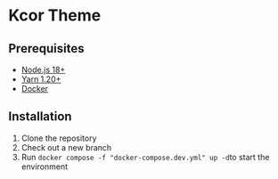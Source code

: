# Kcor Theme

## Prerequisites

- [Node.js 18+](https://nodejs.org/en/)
- [Yarn 1.20+](https://yarnpkg.com/)
- [Docker](https://www.docker.com/)

## Installation

1. Clone the repository
2. Check out a new branch
3. Run `docker compose -f "docker-compose.dev.yml" up -d`to start the environment